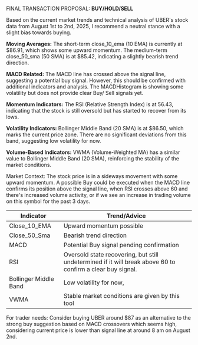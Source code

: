 FINAL TRANSACTION PROPOSAL: **BUY/HOLD/SELL**

Based on the current market trends and technical analysis of UBER's stock data from August 1st to 2nd, 2025, I recommend a neutral stance with a slight bias towards buying.

**Moving Averages:**
The short-term close_10_ema (10 EMA) is currently at $86.91, which shows some upward momentum. The medium-term close_50_sma (50 SMA) is at $85.42, indicating a slightly bearish trend direction.

**MACD Related:**
The MACD line has crossed above the signal line, suggesting a potential buy signal. However, this should be confirmed with additional indicators and analysis. The MACDHistogram is showing some volatility but does not provide clear Buy/ Sell signals yet.

**Momentum Indicators:**
The RSI (Relative Strength Index) is at 56.43, indicating that the stock is still oversold but has started to recover from its lows.

**Volatility Indicators:**
Bollinger Middle Band (20 SMA) is at $86.50, which marks the current price zone. There are no significant deviations from this band, suggesting low volatility for now.

**Volume-Based Indicators:**
VWMA (Volume-Weighted MA) has a similar value to Bollinger Middle Band (20 SMA), reinforcing the stability of the market conditions.

Market Context:
The stock price is in a sideways movement with some upward momentum. A possible Buy could be executed when the MACD line confirms its position above the signal line, when RSI crosses above 60 and there's increased volume activity, or if we see an increase in trading volume on this symbol for the past 3 days.

| Indicator | Trend/Advice |
| --- | --- |
| Close_10_EMA | Upward momentum possible |
| Close_50_Sma | Bearish trend direction |
| MACD | Potential Buy signal pending confirmation |
| RSI | Oversold state recovering, but still undetermined if it will break above 60 to confirm a clear buy signal. |
| Bollinger Middle Band | Low volatility for now, |
| VWMA | Stable market conditions are given by this tool |

For trader needs: Consider buying UBER around $87 as an alternative to the strong buy suggestion based on MACD crossovers which seems high, considering current price is lower than signal line at around 8 am on August 2nd.